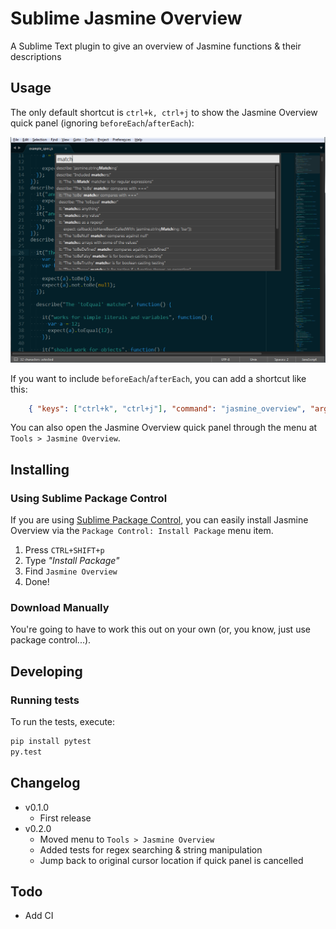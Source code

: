 # Sublime Jasmine Overview

A Sublime Text plugin to give an overview of Jasmine functions & their descriptions

## Usage

The only default shortcut is `ctrl+k, ctrl+j` to show the Jasmine Overview quick panel (ignoring `beforeEach`/`afterEach`):

![Jasmine Overview](https://raw.githubusercontent.com/csudcy/sublime-jasmine-overview/master/jasmine-overview.png)

If you want to include `beforeEach`/`afterEach`, you can add a shortcut like this:
```json
    { "keys": ["ctrl+k", "ctrl+j"], "command": "jasmine_overview", "args": {"include_before_after": true} }
```

You can also open the Jasmine Overview quick panel through the menu at `Tools > Jasmine Overview`.


## Installing

### Using Sublime Package Control

If you are using [Sublime Package Control](http://wbond.net/sublime_packages/package_control), you can easily install Jasmine Overview via the `Package Control: Install Package` menu item.

1. Press `CTRL+SHIFT+p`
1. Type *"Install Package"*
1. Find `Jasmine Overview`
1. Done!

### Download Manually

You're going to have to work this out on your own (or, you know, just use package control...).


## Developing

### Running tests

To run the tests, execute:
```bash
pip install pytest
py.test
```


## Changelog

* v0.1.0
  * First release
* v0.2.0
  * Moved menu to `Tools > Jasmine Overview`
  * Added tests for regex searching & string manipulation
  * Jump back to original cursor location if quick panel is cancelled


## Todo

* Add CI
